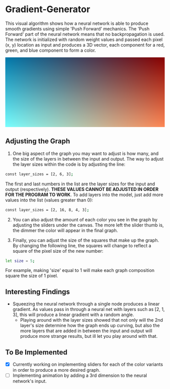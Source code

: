 # Gradient-Generator
This visual algorithm shows how a neural network is able to produce smooth gradients using simple 'Push Forward' mechanics. The 'Push Forward' part of the neural network means that no backpropagation is used. The network is initialized with random weight values and passed each pixel (x, y) location as input and produces a 3D vector, each component for a red, green, and blue component to form a color.

![Sample Graph](https://github.com/hubertben/Gradient-Generator/blob/master/sample_graph.PNG)

## Adjusting the Graph

1. One big aspect of the graph you may want to adjust is how many, and the size of the layers in between the input and output. The way to adjust the layer sizes within the code is by adjusting the line:
```bash
const layer_sizes = [2, 6, 3];
```
   The first and last numbers in the list are the layer sizes for the input and output (respectively). **THESE VALUES CANNOT BE ADJUSTED IN ORDER FOR THE PROGRAM TO WORK**. To add    layers into the model, just add more values into the list (values greater than 0):
```bash
const layer_sizes = [2, 16, 8, 4, 3];
```

2. You can also adjust the amount of each color you see in the graph by adjusting the sliders under the canvas. The more left the slider thumb is, the dimmer the color will appear in the final graph. 

3. Finally, you can adjust the size of the squares that make up the graph. By changing the following line, the squares will change to reflect a square of the pixel size of the new number:
```bash
let size = 5;
```
For example, making 'size' equal to 1 will make each graph composition square the size of 1 pixel.

## Interesting Findings
* Squeezing the neural network through a single node produces a linear gradient. As values pass in through a neural net with layers such as [2, 1, 3], this will produce a linear gradient with a random angle.
  - Playing around with the layer sizes showed that not only will the 2nd layer's size determine how the graph ends up curving, but also the more layers that are added in between the input and output will produce more strange results, but ill let you play around with that.
  
 ## To Be Implemented
 - [x] Currently working on implementing sliders for each of the color variants in order to produce a more desired graph.
 - [ ] Implementing animation by adding a 3rd dimension to the neural network's input.

